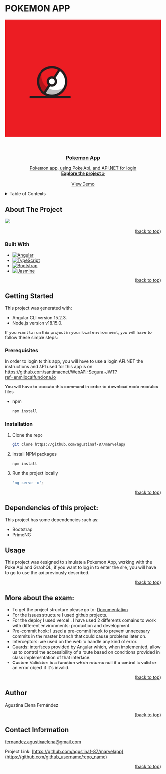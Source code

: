 # POKEMON APP

<a name="readme-top"></a>
<img src="src/assets/images/pokeball.gif">

<!-- PROJECT LOGO -->
<br />
<div align="center">
  <a href="https://github.com/agustinaf-87/pokemon">

<h3 align="center">Pokemon App</h3>

  <p align="center">
    Pokemon app, using Poke Api, and API.NET for login 
    <br />
    <a href="https://github.com/agustinaf-87/pokemon"><strong>Explore the project »</strong></a>
    <br />
    <br />
    <a href="">View Demo</a>
  </p>
</div>

<!-- TABLE OF CONTENTS -->
<details>
  <summary>Table of Contents</summary>
  <ol>
    <li>
      <a href="#about-the-project">About The project</a>
      <ul>
        <li><a href="#built-with">Built With</a></li>
      </ul>
    </li>
    <li>
      <a href="#getting-started">Getting Started</a>
      <ul>
        <li><a href="#prerequisites">Prerequisites</a></li>
        <li><a href="#installation">Installation</a></li>
      </ul>
    </li>
    <li><a href="#usage">Usage</a></li>
    <li><a href="#roadmap">More about the project</a></li>
    <li><a href="#contact">Contact</a></li>
  </ol>
</details>


<!-- ABOUT THE PROJECT -->
## About The Project
<img src="src/assets/images/marvel-responsive.JPG">

<p align="right">(<a href="#readme-top">back to top</a>)</p>



### Built With

* [![Angular][Angular.io]][Angular-url]
* [![TypeScript][Typescript.dev]][Typescript-url]
* [![Bootstrap][Bootstrap.com]][Bootstrap-url]
* [![Jasmine][Jasmine.com]][Jasmine-url]


<p align="right">(<a href="#readme-top">back to top</a>)</p>



<!-- GETTING STARTED -->
## Getting Started
This project was generated with:     
* Angular CLI version 15.2.3.    
* Node.js version v18.15.0.

If you want to run this project in your local environment, you will have to follow these simple steps:

### Prerequisites
In order to login to this app, you will have to use a login API.NET the instructions and API used for this app is on https://github.com/santimacnet/WebAPI-Segura-JWT?ref=enmilocalfunciona.io 

You will have to execute this command in order to download node modules files
* npm
  ```sh
  npm install 
  ```

### Installation
1. Clone the repo
   ```sh
   git clone https://github.com/agustinaf-87/marvelapp
   ```
2. Install NPM packages
   ```sh
   npm install
   ```
3. Run the project locally  
   ```js
   'ng serve -o';
   ```

<p align="right">(<a href="#readme-top">back to top</a>)</p>

## Dependencies of this project:
This project has some dependencies such as:
* Bootstrap   
* PrimeNG



<!-- USAGE EXAMPLES -->
## Usage

This project was designed to simulate a Pokemon App, working with the Poke Api and GraphQL, if you want to log in to enter the site, you will have to go to use the api previously described. 

<p align="right">(<a href="#readme-top">back to top</a>)</p>


<!-- ROADMAP -->
## More about the exam:
* To get the project structure please go to: [Documentation](https://agustinaf-87.github.io/gist-repo/)
* For the issues structure I used github projects.
* For the deploy I used vercel . I have used 2 differents domains to work with different environments: production and development. 
* Pre-commit hook: I used a pre-commit hook to prevent unnecesary commits in the master branch that could cause problems later on. 
* Interceptors: are used on the web to handle any kind of error.
* Guards: interfaces provided by Angular which, when implemented, allow us to control the accessibility of a route based on conditions provided in class implementation of that interface.    
* Custom Validator: is a function which returns null if a control is valid or an error object if it's invalid.

<p align="right">(<a href="#readme-top">back to top</a>)</p>

<!-- LICENSE -->
## Author    
Agustina Elena Fernández

<p align="right">(<a href="#readme-top">back to top</a>)</p>


<!-- CONTACT -->
## Contact Information

fernandez.agustinaelena@gmail.com

Project Link: [https://github.com/agustinaf-87/marvelapp](https://github.com/github_username/repo_name)

<p align="right">(<a href="#readme-top">back to top</a>)</p>


<!-- MARKDOWN LINKS & IMAGES -->
<!-- https://www.markdownguide.org/basic-syntax/#reference-style-links -->

[Angular.io]: https://img.shields.io/badge/Angular-DD0031?style=for-the-badge&logo=angular&logoColor=white
[Angular-url]: https://angular.io/
[Typescript.dev]: https://img.shields.io/badge/Typescript-4A4A55?style=for-the-badge&logo=typescript&logoColor=blue
[Typescript-url]: https://www.typescriptlang.org/
[Bootstrap.com]: https://img.shields.io/badge/Bootstrap-563D7C?style=for-the-badge&logo=bootstrap&logoColor=white
[Bootstrap-url]: https://getbootstrap.com
[Jasmine.com]: https://img.shields.io/badge/-Jasmine-%238A4182?style=for-the-badge&logo=Jasmine&logoColor=white
[Jasmine-url]: https://jasmine.github.io/
